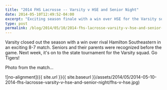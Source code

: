 ```yaml
---
title: "2014 FHS Lacrosse -- Varsity v HSE and Senior Night"
date: 2014-05-10T12:49:52-04:00
excerpt: "Exciting season finale with a win over HSE for the Varsity squad."
type: post
permalink: /blog/2014/05/10/2014-fhs-lacrosse-varsity-v-hse-and-senior-night/
---
```

Varsity closed out the season with a win over rival Hamilton Southeastern in an exciting 8-7 match. Seniors and their parents were recognized before the game. Next week, it's on to the state tournament for the Varsity squad. Go Tigers!

Photo from the match...

![no-alignment]({{ site.url }}{{ site.baseurl }}/assets/2014/05/2014-05-10-2014-fhs-lacrosse-varsity-v-hse-and-senior-night/fhs-v-hse.jpg)
